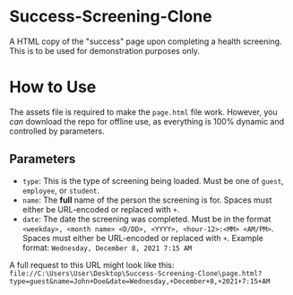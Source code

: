 # Success-Screening-Clone

A HTML copy of the "success" page upon completing a health screening. This is to be used for demonstration purposes
only.

# How to Use

The assets file is required to make the `page.html` file work. However, you _can_ download the repo for offline use, as
everything is 100% dynamic and controlled by parameters.

## Parameters

* `type`: This is the type of screening being loaded. Must be one of `guest`, `employee`, or `student`.
* `name`: The **full** name of the person the screening is for. Spaces must either be URL-encoded or replaced with `+`.
* `date`: The date the screening was completed. Must be in the
  format `<weekday>, <month name> <D/DD>, <YYYY>, <hour-12>:<MM> <AM/PM>`. Spaces must either be URL-encoded or replaced
  with `+`. Example format: `Wednesday, December 8, 2021 7:15 AM`

A full request to this URL might look like this:
`file://C:\Users\User\Desktop\Success-Screening-Clone\page.html?type=guest&name=John+Doe&date=Wednesday,+December+8,+2021+7:15+AM`